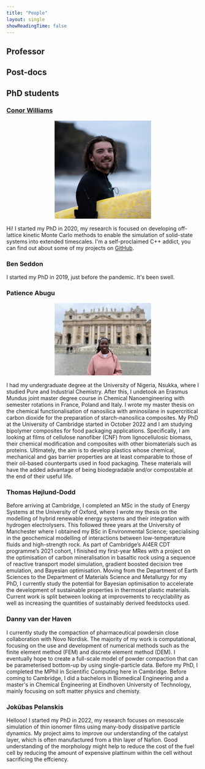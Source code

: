 ```yaml
---
title: "People"
layout: single
showReadingTime: false
---
```


## Professor

## Post-docs

## PhD students

### [Conor Williams](https://conorwilliams.github.io/)

<p align="center">
  <img src="conor.jpg" alt="Surfing the sea of vowels 🌊" width=50%/>
</p>

Hi! I started my PhD in 2020, my research is focused on developing off-lattice kinetic Monte Carlo methods to enable the simulation of solid-state systems into extended timescales. I'm a self-proclaimed C++ addict, you can find out about some of my projects on [GitHub](https://github.com/ConorWilliams).

### Ben Seddon

I started my PhD in 2019, just before the pandemic. It's been swell.

### Patience Abugu

<p align="center">
  <img src="patience.jpg" alt="Patience Abugu visiting the Vatican" width=50%/>
</p>

I had my undergraduate degree at the University of Nigeria, Nsukka, where I studied Pure and Industrial Chemistry. After this, I undetook an Erasmus Mundus joint master degree course in Chemical Nanoengineering with semester rotations in France, Poland and Italy. I wrote my master thesis on the chemical functionalisation of nanosilica with aminosilane in supercritical carbon dioxide for the preparation of starch-nanosilica composites. My PhD at the University of Cambridge started in October 2022 and I am studying bipolymer composites for food packaging applications. Specifically, I am looking at films of cellulose nanofiber (CNF) from lignocellulosic biomass, their chemical modification and composites with other biomaterials such as proteins. Ultimately, the aim is to develop plastics whose chemical, mechanical and gas barrier properties are at least comparable to those of their oil-based counterparts used in food packaging. These materials will have the added advantage of being biodegradable and/or compostable at the end of their useful life.

### Thomas Højlund-Dodd

Before arriving at Cambridge, I completed an MSc in the study of Energy Systems at the University of Oxford, where I wrote my thesis on the modelling of hybrid renewable energy systems and their integration with hydrogen electrolysers. This followed three years at the University of Manchester where I obtained my BSc in Environmental Science; specialising in the geochemical modelling of interactions between low-temperature fluids and high-strength rock. As part of Cambridge’s AI4ER CDT programme’s 2021 cohort, I finished my first-year MRes with a project on the optimisation of carbon mineralisation in basaltic rock using a sequence of reactive transport model simulation, gradient boosted decision tree emulation, and Bayesian optimisation. Moving from the Department of Earth Sciences to the Department of Materials Science and Metallurgy for my PhD, I currently study the potential for Bayesian optimisation to accelerate the development of sustainable properties in thermoset plastic materials. Current work is split between looking at improvements to recyclability as well as increasing the quantities of sustainably derived feedstocks used.

### Danny van der Haven

I currently study the compaction of pharmaceutical powdersin close collaboration with Novo Nordisk. The majority of my work is computational, focusing on the use and development of numerical methods such as the finite element method (FEM) and discrete element method (DEM). I eventually hope to create a full-scale model of powder compaction that can be parameterised bottom-up by using single-particle data. Before my PhD, I completed the MPhil in Scientific Computing here in Cambridge. Before coming to Cambridge, I did a bachelors in Biomedical Engineering and a master's in Chemical Engineering at Eindhoven University of Technology, mainly focusing on soft matter physics and chemisty.


### Jokūbas Pelanskis

Hellooo! I started my PhD in 2022, my research focuses on mesoscale simulation of thin ionomer films using many-body dissipative particle dynamics. My project aims to improve our understanding of the catalyst layer, which is often manufactured from a thin layer of Nafion. Good understanding of the morphology might help to reduce the cost of the fuel cell by reducing the amount of expensive plattinum within the cell without sacrificing the effciency.

